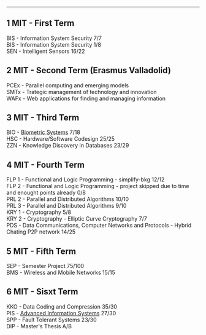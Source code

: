 --------------------------------------------------------
1 MIT - First Term  
--------------------------------------------------------
BIS - Information System Security 7/7  
BIS - Information System Security 1/8  
SEN - Intelligent Sensors 16/22

2 MIT - Second Term (Erasmus Valladolid)
----------------------
PCEx - Parallel computing and emerging models  
SMTx - Trategic management of technology and innovation  
WAFx - Web applications for finding and managing information  

3 MIT - Third Term  
----------------------
BIO	- [Biometric Systems](https://github.com/matogolf/BIO) 7/18  
HSC	- Hardware/Software Codesign 25/25  
ZZN	- Knowledge Discovery in Databases 23/29  

4 MIT - Fourth Term  
----------------------
FLP 1  - Functional and Logic Programming - simplify-bkg 12/12  
FLP 2  - Functional and Logic Programming - project skipped due to time and enought points already 0/8  
PRL 2  - Parallel and Distributed Algorithms 10/10  
PRL 3  - Parallel and Distributed Algorithms 9/10  
KRY 1  - Cryptography 5/8  
KRY 2  - Cryptography - Elliptic Curve Cryptography 7/7  
PDS - Data Communications, Computer Networks and Protocols - Hybrid Chating P2P network 14/25  

5 MIT - Fifth Term  
----------------------
SEP - Semester Project 75/100  
BMS - Wireless and Mobile Networks 15/15  

6 MIT - Sisxt Term  
----------------------
KKO - Data Coding and Compression 35/30  
PIS - [Advanced Information Systems](https://github.com/tammar96/piswap/pull/23#event-3261913057) 27/30  
SPP - Fault Tolerant Systems 23/30  
DIP	- Master's Thesis A/B  
